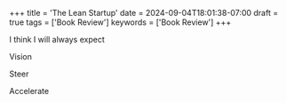 +++
title = 'The Lean Startup'
date = 2024-09-04T18:01:38-07:00
draft = true
tags = ['Book Review']
keywords = ['Book Review']
+++

I think I will always expect 

Vision


Steer

Accelerate